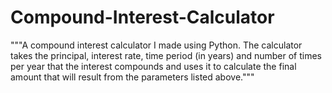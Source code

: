 # Compound-Interest-Calculator
"""A compound interest calculator I made using Python.
The calculator takes the principal, interest rate, time period (in years) and number of times per year that the interest compounds
and uses it to calculate the final amount that will result from the parameters listed above."""

